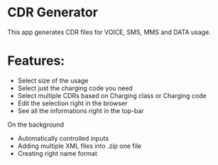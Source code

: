 # CDR Generator

This app generates CDR files for VOICE, SMS, MMS and DATA usage.

# Features:
  - Select size of the usage
  - Select just the charging code you need
  - Select multiple CDRs based on Charging class or Charging code
  - Edit the selection right in the browser
  - See all the informations right in the top-bar

On the background
  - Automatically controlled inputs
  - Adding multiple XML files into .zip one file
  - Creating right name format
